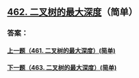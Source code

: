 ## [462. 二叉树的最大深度](https://leetcode-cn.com/problems/merge-two-sorted-lists/)（简单）





### 答案：



#### [上一题（461. 二叉树的最大深度）(简单)](https://github.com/sdwwld/leetCode/blob/master/src/main/java/com/wld/java/leetcode/leetCode0461.md)

#### [下一题（463. 二叉树的最大深度）(简单)](https://github.com/sdwwld/leetCode/blob/master/src/main/java/com/wld/java/leetcode/leetCode0463.md)